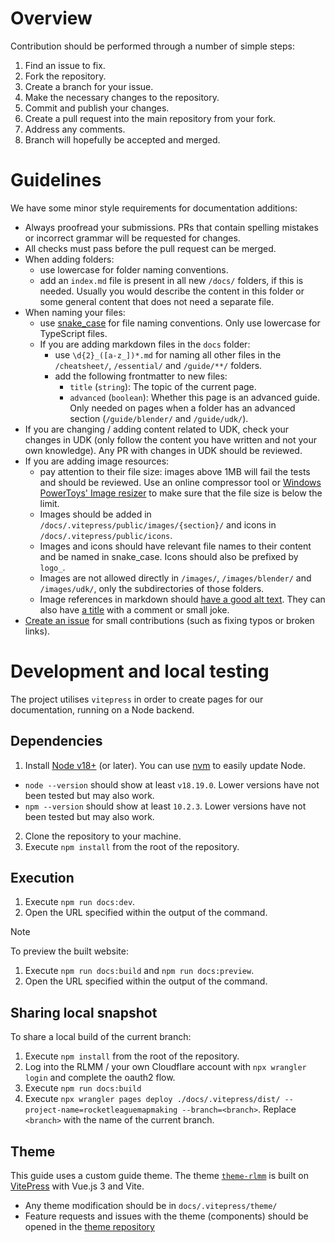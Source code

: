 # Overview

Contribution should be performed through a number of simple steps:

1. Find an issue to fix.
2. Fork the repository.
3. Create a branch for your issue.
4. Make the necessary changes to the repository.
5. Commit and publish your changes.
6. Create a pull request into the main repository from your fork.
7. Address any comments.
8. Branch will hopefully be accepted and merged.

# Guidelines

We have some minor style requirements for documentation additions:

- Always proofread your submissions. PRs that contain spelling mistakes or incorrect grammar will be requested for changes.
- All checks must pass before the pull request can be merged.
- When adding folders:
  - use lowercase for folder naming conventions.
  - add an `index.md` file is present in all new `/docs/` folders, if this is needed. Usually you would describe the content in this folder or some general content that does not need a separate file.
- When naming your files:
  - use [snake_case](https://en.wikipedia.org/wiki/Snake_case) for file naming conventions. Only use lowercase for TypeScript files.
  - If you are adding markdown files in the `docs` folder:
    - use `\d{2}_([a-z_])*.md` for naming all other files in the `/cheatsheet/`, `/essential/` and `/guide/**/` folders.
    - add the following frontmatter to new files:
      - `title` (`string`): The topic of the current page.
      - `advanced` (`boolean`): Whether this page is an advanced guide. Only needed on pages when a folder has an advanced section (`/guide/blender/` and `/guide/udk/`).
- If you are changing / adding content related to UDK, check your changes in UDK (only follow the content you have written and not your own knowledge). Any PR with changes in UDK should be reviewed.
- If you are adding image resources:
  - pay attention to their file size: images above 1MB will fail the tests and should be reviewed. Use an online compressor tool or [Windows PowerToys' Image resizer](https://learn.microsoft.com/en-us/windows/powertoys/image-resizer) to make sure that the file size is below the limit.
  - Images should be added in `/docs/.vitepress/public/images/{section}/` and icons in `/docs/.vitepress/public/icons`.
  - Images and icons should have relevant file names to their content and be named in snake_case. Icons should also be prefixed by `logo_`.
  - Images are not allowed directly in `/images/`, `/images/blender/` and `/images/udk/`, only the subdirectories of those folders.
  - Image references in markdown should [have a good alt text](https://supercooldesign.co.uk/blog/how-to-write-good-alt-text). They can also have [a title](https://www.markdownguide.org/basic-syntax/#images-1) with a comment or small joke.
- [Create an issue](https://github.com/rocketleaguemapmaking/RL-docs/issues/new/choose) for small contributions (such as fixing typos or broken links).

# Development and local testing

The project utilises `vitepress` in order to create pages for our documentation, running on a Node backend.

## Dependencies

1. Install [Node v18+](https://docs.npmjs.com/downloading-and-installing-node-js-and-npm) (or later). You can use [nvm](https://github.com/nvm-sh/nvm) to easily update Node.

- `node --version` should show at least `v18.19.0`. Lower versions have not been tested but may also work.
- `npm --version` should show at least `10.2.3`. Lower versions have not been tested but may also work.

2. Clone the repository to your machine.
3. Execute `npm install` from the root of the repository.

## Execution

1. Execute `npm run docs:dev`.
2. Open the URL specified within the output of the command.

> [!NOTE]
> To preview the built website:
>
> 1. Execute `npm run docs:build` and `npm run docs:preview`.
> 2. Open the URL specified within the output of the command.

## Sharing local snapshot

To share a local build of the current branch:

1. Execute `npm install` from the root of the repository.
2. Log into the RLMM / your own Cloudflare account with `npx wrangler login` and complete the oauth2 flow.
3. Execute `npm run docs:build`
4. Execute `npx wrangler pages deploy ./docs/.vitepress/dist/ --project-name=rocketleaguemapmaking --branch=<branch>`.
Replace `<branch>` with the name of the current branch.

## Theme

This guide uses a custom guide theme. The theme [`theme-rlmm`](https://theme-rlmm.pages.dev) is built on [VitePress](https://vitepress.dev) with Vue.js 3 and Vite.

- Any theme modification should be in `docs/.vitepress/theme/`
- Feature requests and issues with the theme (components) should be opened in the [theme repository](https://github.com/rocketleaguemapmaking/theme-rlmm)
